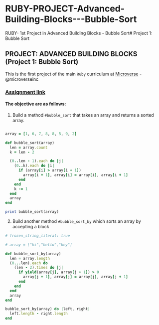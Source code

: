 # RUBY-PROJECT-Advanced-Building-Blocks---Bubble-Sort
RUBY- 1st Project in Advanced Building Blocks - Bubble Sort# Project 1: Bubble Sort

## PROJECT: ADVANCED BUILDING BLOCKS (Project 1: Bubble Sort)

This is the first project of the main `Ruby` curriculum at [Microverse](https://www.microverse.org/) - @microverseinc

### [Assignment link](https://www.theodinproject.com/courses/ruby-programming/lessons/advanced-building-blocks)

#### The objective are as follows:

1. Build a method `#bubble_sort` that takes an array and returns a sorted array.

``` rb

array = [1, 6, 7, 8, 8, 5, 9, 2]

def bubble_sort(array) 
  len = array.count
  k = len - 2

  (0..len - 1).each do |j|
    (0..k).each do |i|
      if (array[i] > array[i + 1])
        array[i + 1], array[i] = array[i], array[i + 1]
      end
    end
    k -= 1
  end
  array
end

print bubble_sort(array)
  ```

2. Build another method `#bubble_sort_by` which sorts an array by accepting a block

``` rb
# frozen_string_literal: true

# array = ["hi","hello","hey"]

def bubble_sort_by(array)
  len = array.length
  (0...len).each do
    (len - 2).times do |j|
      if yield(array[j], array[j + 1]) > 0
        array[j + 1], array[j] = array[j], array[j + 1]
      end
    end
  end
  array
end

bubble_sort_by(array) do |left, right|
  left.length - right.length
end

```

